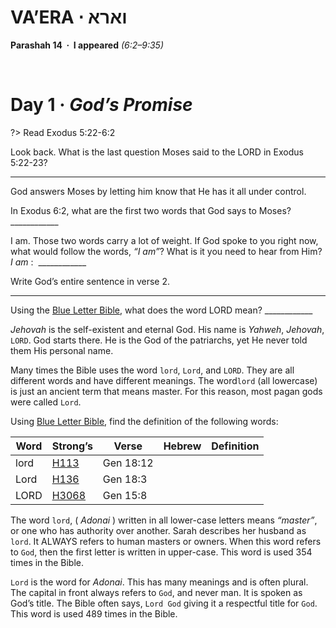 # VA’ERA &sdot; וארא
**Parashah 14 &nbsp;&middot;&nbsp; I appeared** *(6:2–9:35)*

&nbsp;

# Day 1 &middot; _God’s Promise_

?> <i class="fa-solid fa-book-open"></i> Read Exodus 5:22-6:2

Look back. What is the last question Moses said to the LORD in 
Exodus 5:22-23?

---

God answers Moses by letting him know that He has it all under control. 

In Exodus 6:2, what are the first two words that God says to Moses?
&#95;&#95;&#95;&#95;&#95;&#95;&#95;&#95;&#95;&#95;&#95;&#95;

I am. Those two words carry a lot of weight. If God spoke to you right now, what would follow the words, _“I am”_? What is it you need to hear from Him? _I am_ : &nbsp;&#95;&#95;&#95;&#95;&#95;&#95;&#95;&#95;&#95;&#95;&#95;&#95;

Write God’s entire sentence in verse 2.

---

Using the [Blue Letter Bible](http://www.blueletterbible.org), what does the word LORD mean?
&#95;&#95;&#95;&#95;&#95;&#95;&#95;&#95;&#95;&#95;&#95;&#95;

_Jehovah_ is the self-existent and eternal God. His name is _Yahweh_, _Jehovah_, `LORD`. God starts there. He is the God of the patriarchs, yet He never told them His personal name. 

Many times the Bible uses the word `lord`, `Lord`, and `LORD`. They are all different words and have different meanings. The word`lord` (all lowercase) is just an ancient term that means master. For this reason, most pagan gods were called `Lord`. 

Using [Blue Letter Bible](http://www.blueletterbible.org), find the definition of the following words: 

| Word | Strong’s | Verse | Hebrew | Definition |
| ---- | -------- | ----- | ------ | ---------- |
| lord | [H113](https://www.blueletterbible.org/lexicon/h113)   | Gen 18:12      |            |
| Lord | [H136](https://www.blueletterbible.org/lexicon/h136)   | Gen 18:3       |            |
| LORD | [H3068](https://www.blueletterbible.org/lexicon/h3068) | Gen 15:8       |            |

The word `lord`, ( _Adonai_ ) written in all lower-case letters means _“master”_, or one who has authority over another. Sarah describes her husband as `lord`. It ALWAYS refers to human masters or owners. When this word refers to `God`, then the first letter is written in upper-case. This word is used 354 times in the Bible.

`Lord` is the word for _Adonai_. This has many meanings and is often plural. The capital in front always refers to `God`, and never man. It is spoken as God’s title. The Bible often says, `Lord God` giving it a respectful title for `God`. This word is used 489 times in the Bible. 

